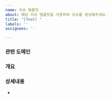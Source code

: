 ```yaml
---
name: 이슈 템플릿
about: 해당 이슈 템플릿을 사용하여 이슈를 생성해주세요.
title: "[feat] "
labels: ''
assignees: ''

---
```


### 관련 도메인

### 개요

### 상세내용
-
